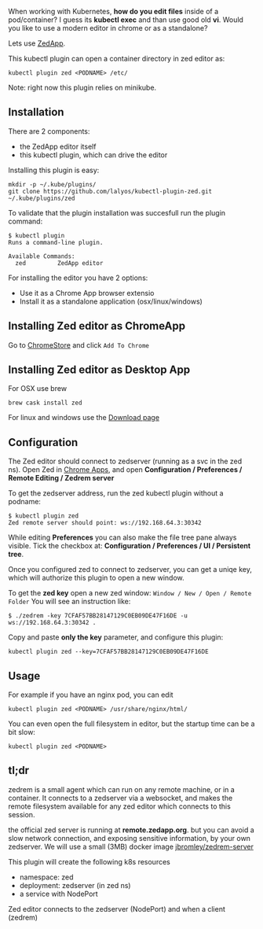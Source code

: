 When working with Kubernetes, **how do you edit files** inside of a pod/container?
I guess its **kubectl exec** and than use good old **vi**.
Would you like to use a modern editor in chrome or as a standalone?

Lets use [ZedApp](http://zedapp.org).

This kubectl plugin can open a container directory in zed editor as:

```
kubectl plugin zed <PODNAME> /etc/
```

Note: right now this plugin relies on minikube.

## Installation

There are 2 components:
- the ZedApp editor itself
- this kubectl plugin, which can drive the editor

Installing this plugin is easy:
```
mkdir -p ~/.kube/plugins/
git clone https://github.com/lalyos/kubectl-plugin-zed.git ~/.kube/plugins/zed
```

To validate that the plugin installation was succesfull run the plugin command:
```
$ kubectl plugin
Runs a command-line plugin. 

Available Commands:
  zed         ZedApp editor
```

For installing the editor you have 2 options:
- Use it as a Chrome App browser extensio
- Install it as a standalone application (osx/linux/windows)

## Installing Zed editor as ChromeApp

Go to [ChromeStore](https://chrome.google.com/webstore/detail/zed-code-editor/pfmjnmeipppmcebplngmhfkleiinphhp)
and click `Add To Chrome`

## Installing Zed editor as Desktop App

For OSX use brew
```
brew cask install zed
```

For linux and windows use the [Download page](http://zedapp.org/download/)

## Configuration

The Zed editor should connect to zedserver (running as a svc in the zed ns).
Open Zed in [Chrome Apps](chrome://apps), and open **Configuration / Preferences / Remote Editing / Zedrem server**

To get the zedserver address, run the zed kubectl plugin without a podname:
```
$ kubectl plugin zed
Zed remote server should point: ws://192.168.64.3:30342
```

While editing **Preferences** you can also make the file tree pane always visible. 
Tick the checkbox at: **Configuration / Preferences / UI / Persistent tree**.


Once you configured zed to connect to zedserver, you can get a uniqe key,
which will authorize this plugin to open a new window.

To get the **zed key** open a new zed window:
`Window / New / Open / Remote Folder`
You will see an instruction like:
```
$ ./zedrem -key 7CFAF57BB28147129C0EB09DE47F16DE -u ws://192.168.64.3:30342 .
```
Copy and paste **only the key** parameter, and configure this plugin:

```
kubectl plugin zed --key=7CFAF57BB28147129C0EB09DE47F16DE
```

## Usage

For example if you have an nginx pod, you can edit 
```
kubectl plugin zed <PODNAME> /usr/share/nginx/html/
```

You can even open the full filesystem in editor, but the startup time can be a bit slow:
```
kubectl plugin zed <PODNAME>
```

## tl;dr

zedrem is a small agent which can run on any remote machine, or in a container.
It connects to a zedserver via a websocket, and makes the remote filesystem
available for any zed editor which connects to this session.

the official zed server is running at **remote.zedapp.org**. but you can avoid a
slow network connection, and exposing sensitive information, by your own
zedserver. We will use a small (3MB) docker image [jbromley/zedrem-server](https://hub.docker.com/r/jbromley/zedrem-server/)

This plugin will create the following k8s resources
- namespace: zed
- deployment: zedserver (in zed ns)
- a service with NodePort

Zed editor connects to the zedserver (NodePort) and when a client (zedrem)
